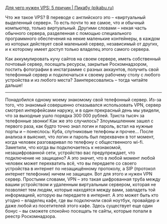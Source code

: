 [Для чего нужен VPS: 5 причин | Пикабу (pikabu.ru)](https://pikabu.ru/story/dlya_chego_nuzhen_vps_5_prichin_4199069)
 
 Что же такое VPS? В переводе с английского это – «виртуальный выделенный сервер». То есть почти то же самое, что и обычный компьютер, только виртуальный. Другими словами – некая часть обычного сервера, разделенная с помощью специального программного обеспечения на некие маленькие контейнеры, в каждом из которых действует свой маленький сервер, независимый от других, и к которому имеет доступ только владелец этого самого сервера.

Как аккумулировать кучу сайтов на своем сервере, иметь собственный почтовый сервер, посещать ресурсы, закрытые Роскомнадзором, постить фотографии в инстаграмме с разных аккаунтов, получить свой телефонный сервер и подключаться к своему рабочему столу с любого устройства и из любого места? Заинтересовались – тогда читайте дальше!

-----------
Понадобился одному моему знакомому свой телефонный сервер. Из-за того, что знакомый совершенно отказывался использовать VPN, сервер смотрел интерфейсами наружу, и в один прекрасный день мы увидели, что за выходные ушло порядка 300 000 рублей. Триста тысяч за телефонные звонки! Как же это случилось? Злоумышленник зашел с первого раза, как будто точно знал логин и пароль, встал на нужные порты и – понеслось: Куба, спутниковые телефоны и прочее... После анализа я выяснил, что логин и пароль был перехвачен в тот момент, когда человек разговаривал по телефону с общественного wi-fi. Заметили, что когда вы подключаетесь к незнакомой, незашифрованной сети, устройство вас предупреждает, что подключение не защищено? А это значит, что в любой момент любой человек может перехватить всё, что вы передаете со своего устройства в интернет по незащищённому протоколу, а SIP (протокол интернет телефонии) ничем не защищен. Вот для этого и нужен VPN сервер. Простыми словами, VPN – это такая шифрованная труба между вашим устройством и удаленным виртуальным сервером, которая не позволяет тем людям, которые находятся между вами, завладеть той информацией, которую вы передаете в интернет. А это может быть кто угодно – владелец кафе, где вы подключили свой ноутбук, провайдер и даже любой из посетителей этого кафе. Здесь существует еще один бонус – вы сможете спокойно посещать те сайты, которые попали в реестр Роскомнадзора.